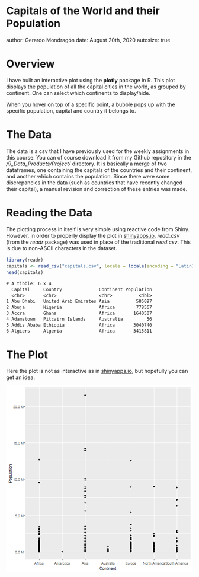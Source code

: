 Capitals of the World and their Population
========================================================
author: Gerardo Mondragón
date: August 20th, 2020
autosize: true

Overview
========================================================

I have built an interactive plot using the **plotly** package in R. This plot displays the population of all the capital cities in the world, as grouped by continent. One can select which continents to display/hide. 

When you hover on top of a specific point, a bubble pops up with the specific population, capital and country it belongs to. 

The Data
========================================================

The data is a csv that I have previously used for the weekly assignments in this course. You can of course download it from my Github repository in the */9_Data_Products/Project/* directory. It is basically a merge of two dataframes, one containing the capitals of the countries and their continent, and another which contains the population. Since there were some discrepancies in the data (such as countries that have recently changed their capital), a manual revision and correction of these entries was made. 

Reading the Data
========================================================

The plotting process in itself is very simple using reactive code from Shiny. However, in order to properly display the plot in [shinyapps.io](https://jerrymn.shinyapps.io/CapitalsPopulation/), *read_csv* (from the *readr* package) was used in place of the traditional *read.csv*. This is due to non-ASCII characters in the dataset. 


```r
library(readr)
capitals <- read_csv("capitals.csv", locale = locale(encoding = "Latin1"))
head(capitals)
```

```
# A tibble: 6 x 4
  Capital     Country              Continent Population
  <chr>       <chr>                <chr>          <dbl>
1 Abu Dhabi   United Arab Emirates Asia          585097
2 Abuja       Nigeria              Africa        778567
3 Accra       Ghana                Africa       1640507
4 Adamstown   Pitcairn Islands     Australia         56
5 Addis Ababa Ethiopia             Africa       3040740
6 Algiers     Algeria              Africa       3415811
```

The Plot
========================================================

Here the plot is not as interactive as in [shinyapps.io](https://jerrymn.shinyapps.io/CapitalsPopulation/), but hopefully you can get an idea. 

![plot of chunk unnamed-chunk-2](Presentation-figure/unnamed-chunk-2-1.png)
